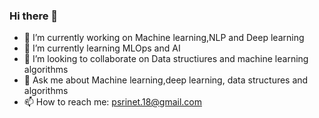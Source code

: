 ### Hi there 👋
- 🔭 I’m currently working on Machine learning,NLP and Deep learning
- 🌱 I’m currently learning MLOps and AI
- 👯 I’m looking to collaborate on Data structiures and machine learning algorithms
- 💬 Ask me about Machine learning,deep learning, data structures and algorithms
- 📫 How to reach me: psrinet.18@gmail.com

<!--
**singhpalak18/singhpalak18** is a ✨ _special_ ✨ repository because its `README.md` (this file) appears on your GitHub profile.
-->
>
